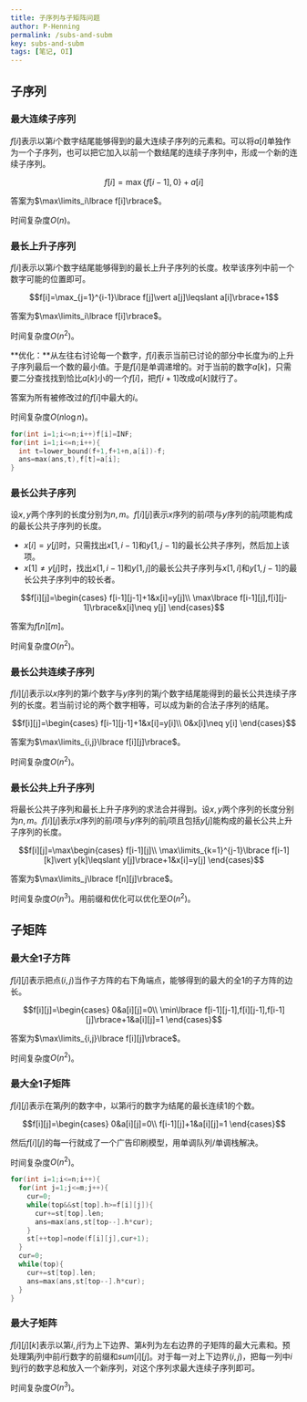 ```yaml
---
title: 子序列与子矩阵问题
author: P-Henning
permalink: /subs-and-subm
key: subs-and-subm
tags: [笔记, OI]
---
```


## 子序列

### 最大连续子序列

$f[i]$表示以第$i$个数字结尾能够得到的最大连续子序列的元素和。可以将$a[i]$单独作为一个子序列，也可以把它加入以前一个数结尾的连续子序列中，形成一个新的连续子序列。

$$f[i]=\max\lbrace f[i-1],0\rbrace+a[i]$$

答案为$\max\limits_i\lbrace f[i]\rbrace$。

时间复杂度$O(n)$。

<!--more-->

### 最长上升子序列

$f[i]$表示以第$i$个数字结尾能够得到的最长上升子序列的长度。枚举该序列中前一个数字可能的位置即可。

$$f[i]=\max_{j=1}^{i-1}\lbrace f[j]\vert a[j]\leqslant a[i]\rbrace+1$$

答案为$\max\limits_i\lbrace f[i]\rbrace$。

时间复杂度$O\left(n^2\right)$。

**优化：**从左往右讨论每一个数字，$f[i]$表示当前已讨论的部分中长度为$i$的上升子序列最后一个数的最小值。于是$f[i]$是单调递增的。对于当前的数字$a[k]$，只需要二分查找找到恰比$a[k]$小的一个$f[i]$，把$f[i+1]$改成$a[k]$就行了。

答案为所有被修改过的$f[i]$中最大的$i$。

时间复杂度$O(n\log n)$。

```cpp
for(int i=1;i<=n;i++)f[i]=INF;
for(int i=1;i<=n;i++){
  int t=lower_bound(f+1,f+1+n,a[i])-f;
  ans=max(ans,t),f[t]=a[i];
}
```

### 最长公共子序列

设$x,y$两个序列的长度分别为$n,m$。$f[i][j]$表示$x$序列的前$i$项与$y$序列的前$j$项能构成的最长公共子序列的长度。

- $x[i]=y[j]$时，只需找出$x[1,i-1]$和$y[1,j-1]$的最长公共子序列，然后加上该项。
- $x[1]\neq y[j]$时，找出$x[1,i-1]$和$y[1,j]$的最长公共子序列与$x[1,i]$和$y[1,j-1]$的最长公共子序列中的较长者。

$$f[i][j]=\begin{cases}
f[i-1][j-1]+1&x[i]=y[j]\\
\max\lbrace f[i-1][j],f[i][j-1]\rbrace&x[i]\neq y[j]
\end{cases}$$

答案为$f[n][m]$。

时间复杂度$O\left(n^2\right)$。

### 最长公共连续子序列

$f[i][j]$表示以$x$序列的第$i$个数字与$y$序列的第$j$个数字结尾能得到的最长公共连续子序列的长度。若当前讨论的两个数字相等，可以成为新的合法子序列的结尾。

$$f[i][j]=\begin{cases}
f[i-1][j-1]+1&x[i]=y[i]\\
0&x[i]\neq y[i]
\end{cases}$$

答案为$\max\limits_{i,j}\lbrace f[i][j]\rbrace$。

时间复杂度$O\left(n^2\right)$。

### 最长公共上升子序列

将最长公共子序列和最长上升子序列的求法合并得到。设$x,y$两个序列的长度分别为$n,m$。$f[i][j]$表示$x$序列的前$i$项与$y$序列的前$j$项且包括$y[j]$能构成的最长公共上升子序列的长度。

$$f[i][j]=\max\begin{cases}
f[i-1][j]\\
\max\limits_{k=1}^{j-1}\lbrace f[i-1][k]\vert y[k]\leqslant y[j]\rbrace+1&x[i]=y[j]
\end{cases}$$

答案为$\max\limits_j\lbrace f[n][j]\rbrace$。

时间复杂度$O\left(n^3\right)$。用前缀和优化可以优化至$O\left(n^2\right)$。

## 子矩阵

### 最大全1子方阵

$f[i][j]$表示把点$(i,j)$当作子方阵的右下角端点，能够得到的最大的全$1$的子方阵的边长。

$$f[i][j]=\begin{cases}
0&a[i][j]=0\\
\min\lbrace f[i-1][j-1],f[i][j-1],f[i-1][j]\rbrace+1&a[i][j]=1
\end{cases}$$

答案为$\max\limits_{i,j}\lbrace f[i][j]\rbrace$。

时间复杂度$O\left(n^2\right)$。

### 最大全1子矩阵
$f[i][j]$表示在第$j$列的数字中，以第$i$行的数字为结尾的最长连续$1$的个数。

$$f[i][j]=\begin{cases}
0&a[i][j]=0\\
f[i-1][j]+1&a[i][j]=1
\end{cases}$$

然后$f[i][j]$的每一行就成了一个广告印刷模型，用单调队列/单调栈解决。

时间复杂度$O\left(n^2\right)$。

```cpp
for(int i=1;i<=n;i++){
  for(int j=1;j<=m;j++){
    cur=0;
    while(top&&st[top].h>=f[i][j]){
      cur+=st[top].len;
      ans=max(ans,st[top--].h*cur);
    }
    st[++top]=node(f[i][j],cur+1);
  }
  cur=0;
  while(top){
    cur+=st[top].len;
    ans=max(ans,st[top--].h*cur);
  }
}
```

### 最大子矩阵

$f[i][j][k]$表示以第$i,j$行为上下边界、第$k$列为左右边界的子矩阵的最大元素和。预处理第$j$列中前$i$行数字的前缀和$sum[i][j]$。对于每一对上下边界$(i,j)$，把每一列中$i$到$j$行的数字总和放入一个新序列，对这个序列求最大连续子序列即可。

时间复杂度$O\left(n^3\right)$。
